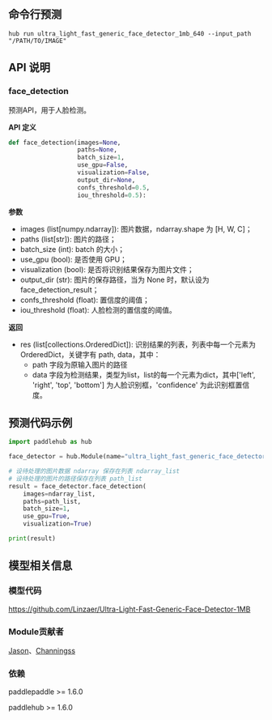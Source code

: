 ## 命令行预测

```
hub run ultra_light_fast_generic_face_detector_1mb_640 --input_path "/PATH/TO/IMAGE"
```

## API 说明

### face_detection

预测API，用于人脸检测。

**API 定义**

```python
def face_detection(images=None,
                   paths=None,
                   batch_size=1,
                   use_gpu=False,
                   visualization=False,
                   output_dir=None,
                   confs_threshold=0.5,
                   iou_threshold=0.5):
```

**参数**

* images (list[numpy.ndarray]): 图片数据，ndarray.shape 为 [H, W, C]；
* paths (list[str]): 图片的路径；
* batch\_size (int): batch 的大小；
* use\_gpu (bool): 是否使用 GPU；
* visualization (bool): 是否将识别结果保存为图片文件；
* output\_dir (str): 图片的保存路径，当为 None 时，默认设为face\_detection\_result；
* confs\_threshold (float): 置信度的阈值；
* iou\_threshold (float): 人脸检测的置信度的阈值。

**返回**

* res (list[collections.OrderedDict]): 识别结果的列表，列表中每一个元素为 OrderedDict，关键字有 path, data，其中：
  * path 字段为原输入图片的路径
  * data 字段为检测结果，类型为list，list的每一个元素为dict，其中['left', 'right', 'top', 'bottom'] 为人脸识别框，'confidence' 为此识别框置信度。

## 预测代码示例

```python
import paddlehub as hub

face_detector = hub.Module(name="ultra_light_fast_generic_face_detector_1mb_640")

# 设待处理的图片数据 ndarray 保存在列表 ndarray_list
# 设待处理的图片的路径保存在列表 path_list
result = face_detector.face_detection(
    images=ndarray_list,
    paths=path_list,
    batch_size=1,
    use_gpu=True,
    visualization=True)

print(result)
```

## 模型相关信息

### 模型代码

https://github.com/Linzaer/Ultra-Light-Fast-Generic-Face-Detector-1MB

### Module贡献者

[Jason](https://github.com/jiangjiajun)、[Channingss](https://github.com/Channingss)

### 依赖

paddlepaddle >= 1.6.0

paddlehub >= 1.6.0

